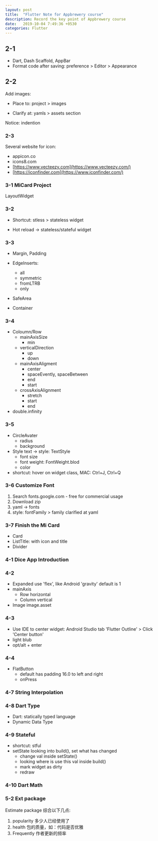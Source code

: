 ```yaml
---
layout: post
title:  "Flutter Note for Appbrewery course"
description: Record the key point of Appbrewery course
date:   2019-10-04 7:49:36 +0530
categories: Flutter
---
```

## 2-1

- Dart, Dash Scaffold, AppBar
- Format code after saving: preference > Editor > Appearance

## 2-2 
Add images:
- Place to: project > images

- Clarify at: yamls > assets section

Notice: indention

### 2-3

Several website for icon:

- appicon.co
- icons8.com
- [https://www.vecteezy.com](https://www.vecteezy.com/)
- [https://iconfinder.com](https://www.iconfinder.com/)

### 3-1 MiCard Project

LayoutWidget

### 3-2

- Shortcut: stless > stateless widget

- Hot reload -> stateless/stateful widget

### 3-3

- Margin, Padding

- EdgeInserts:
   - all
   - symmetric
   - fromLTRB
   - only
 - SafeArea
 - Container

### 3-4

- Coloumn/Row
  - mainAxisSize
    - min
  - verticalDirection
    - up
    - down
  - mainAxisAligment
    - center
    - spaceEvently, spaceBetween
    - end
    - start
  - crossAxisAlignment
    - stretch
    - start
    - end
- double.infinity

### 3-5

- CircleAvater
  - radius
  - background
- Style text -> style: TextStyle
  - font size
  - font weight: FontWeight.blod
  - color
- shortcut: hover on widget class, MAC: Ctrl+J, Ctrl+Q

### 3-6 Customize Font

1. Search fonts.google.com - free for commercial usage
2. Download zip
3. yaml -> fonts
4. style: fontFamily > family clarified at yaml

### 3-7 Finish the Mi Card

- Card
- ListTitle: with icon and title
- Divider

### 4-1 Dice App Introduction

### 4-2 

- Expanded use 'flex', like Android 'gravity' default is 1
- mainAxis
  - Row horizontal
  - Column vertical
- Image image.asset

### 4-3

- Use IDE to center widget: Android Studio tab 'Flutter Outline' > Click 'Center button'
- light blub
- opt/alt + enter

### 4-4

- FlatButton
  - default has padding 16.0 to left and right
  - onPress

### 4-7 String Interpolation

### 4-8 Dart Type

- Dart: statically typed language
- Dynamic Data Type

### 4-9 Stateful

- shortcut: stful
- setState looking into build(), set what has changed
  - change val inside setState()
  - looking where is use this val inside build()
  - mark widget as dirty
  - redraw

### 4-10 Dart Math

### 5-2 Ext package

Estimate package 综合以下几点:

1. popularity 多少人已经使用了
2. health 包的质量，如：代码是否优雅
3. Frequently 作者更新的频率

